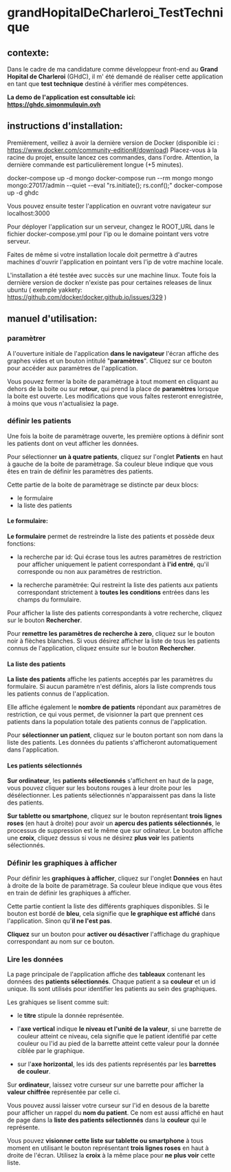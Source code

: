 # grandHopitalDeCharleroi_TestTechnique

## contexte:

Dans le cadre de ma candidature comme développeur front-end au **Grand Hopital 		de Charleroi** (GHdC), il m' été demandé de réaliser cette application en tant 	que **test technique** destiné à vérifier mes compétences.

**La demo de l'application est consultable ici: https://ghdc.simonmulquin.ovh**

## instructions d'installation:

Premièrement, veillez à avoir la dernière version de Docker (disponible ici : https://www.docker.com/community-edition#/download)
Placez-vous à la racine du projet, ensuite lancez ces commandes, dans l'ordre.
Attention, la dernière commande est particulièrement longue (+5 minutes).

docker-compose up -d mongo
docker-compose run --rm mongo mongo mongo:27017/admin --quiet --eval "rs.initiate(); rs.conf();"
docker-compose up -d ghdc

Vous pouvez ensuite tester l'application en ouvrant votre navigateur sur localhost:3000

Pour déployer l'application sur un serveur, changez le ROOT_URL dans le fichier docker-compose.yml pour l'ip ou le domaine pointant vers votre serveur.

Faites de même si votre installation locale doit permettre à d'autres machines d'ouvrir l'application en pointant vers l'ip de votre machine locale.

L'installation a été testée avec succès sur une machine linux. Toute fois la dernière version de docker n'existe pas pour certaines releases de linux ubuntu ( exemple yakkety: https://github.com/docker/docker.github.io/issues/329 )

## manuel d'utilisation:

### paramètrer

A l'ouverture initiale de l'application **dans le navigateur** l'écran affiche des graphes vides et un bouton intitulé "**paramètres**". Cliquez sur ce bouton pour accéder aux paramètres de l'application.

Vous pouvez fermer la boite de paramètrage à tout moment en cliquant au dehors de la boite ou sur **retour**, qui prend la place de **paramètres** lorsque la boite est ouverte. Les modifications que vous faîtes resteront enregistrée, à moins que vous n'actualisiez la page.


### définir les patients

Une fois la boite de paramètrage ouverte, les première options à définir sont les patients dont on veut afficher les données.

Pour sélectionner **un à quatre patients**, cliquez sur l'onglet **Patients** en haut à gauche de la boite de paramètrage. Sa couleur bleue indique que vous êtes en train de définir les paramètres des patients.

Cette partie de la boite de paramètrage se distincte par deux blocs:

* le formulaire
* la liste des patients


#### Le formulaire:
**Le formulaire** permet de restreindre la liste des patients et possède deux fonctions:

* la recherche par id:
Qui écrase tous les autres paramètres de restriction pour afficher uniquement le patient correspondant à **l'id entré**, qu'il corresponde ou non aux paramètres de restriction.

* la recherche paramètrée:
Qui restreint la liste des patients aux patients correspondant strictement à **toutes les conditions** entrées dans les champs du formulaire.

Pour afficher la liste des patients correspondants à votre recherche, cliquez sur le bouton **Rechercher**.

Pour **remettre les paramètres de recherche à zero**, cliquez sur le bouton noir à flèches blanches. Si vous désirez afficher la liste de tous les patients connus de l'application, cliquez ensuite sur le bouton **Rechercher**.


#### La liste des patients

**La liste des patients** affiche les patients acceptés par les paramètres du formulaire. Si aucun paramètre n'est définis, alors la liste comprends tous les patients connus de l'application.

Elle affiche également le **nombre de patients** répondant aux paramètres de restriction, ce qui vous permet, de visionner la part que prennent ces patients dans la population totale des patients connus de l'application.

Pour **sélectionner un patient**, cliquez sur le bouton portant son nom dans la liste des patients. Les données du patients s'afficheront automatiquement dans l'application.


#### Les patients sélectionnés

**Sur ordinateur**, les **patients sélectionnés** s'affichent en haut de la page, vous pouvez cliquer sur les boutons rouges à leur droite pour les désélectionner. Les patients sélectionnés n'apparaissent pas dans la liste des patients.

**Sur tablette ou smartphone**, cliquez sur le bouton représentant **trois lignes roses** (en haut à droite) pour avoir un **apercu des patients sélectionnés**, le processus de suppression est le même que sur odinateur. Le bouton affiche une **croix**, cliquez dessus si vous ne désirez **plus voir** les patients sélectionnés.


### Définir les graphiques à afficher

Pour définir les **graphiques à afficher**, cliquez sur l'onglet **Données** en haut à droite de la boite de paramètrage. Sa couleur bleue indique que vous êtes en train de définir les graphiques à afficher.

Cette partie contient la liste des différents graphiques disponibles. Si le bouton est bordé de **bleu**, cela signifie que **le graphique est affiché** dans l'application. Sinon qu'**il ne l'est pas**.

**Cliquez** sur un bouton pour **activer ou désactiver** l'affichage du graphique correspondant au nom sur ce bouton.


### Lire les données

La page principale de l'application affiche des **tableaux** contenant les données des **patients sélectionnés**. Chaque patient a sa **couleur** et un id unique. Ils sont utilisés pour identifier les patients au sein des graphiques.

Les grahiques se lisent comme suit:

* le **titre** stipule la donnée représentée.

* l'**axe vertical** indique **le niveau et l'unité de la valeur**, si une barrette de couleur atteint ce niveau, cela signifie que le patient identifié par cette couleur ou l'id au pied de la barrette atteint cette valeur pour la donnée ciblée par le graphique.

* sur l'**axe horizontal**, les ids des patients représentés par les **barrettes de couleur**.

Sur **ordinateur**, laissez votre curseur sur une barrette pour afficher la **valeur chiffrée** représentée par celle ci.

Vous pouvez aussi laisser votre curseur sur l'id en desous de la barette pour afficher un rappel du **nom du patient**. Ce nom est aussi affiché en haut de page dans la **liste des patients sélectionnés** dans la **couleur** qui le représente.

Vous pouvez **visionner cette liste sur tablette ou smartphone** à tous moment en utilisant le bouton représentant **trois lignes roses** en haut à droite de l'écran.
Utilisez la **croix** à la même place pour **ne plus voir** cette liste.
